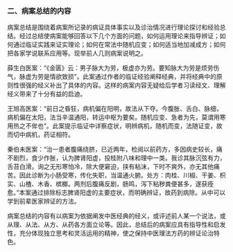 ### 二、病案总结的内容

病案总结是围绕着病案所记录的病证具体事实以及诊治情况进行理论探讨和经验总结。经过总结使病案能够回答以下几个方面的问题，如何运用理论来指导辨证；如何通过临证实践来证实理论；如何在常法中随机应变；如何适当地加减成方；如何把各家学说联系应用等。现举前人几则病案说明之。

薛生白医案：“《金匮》云：男子脉大为劳，极虚亦为劳。要知脉大为劳是烦劳伤气，脉虚为劳是情欲致损”。此案通过作者的临证经验阐释经典，并将经典中的原则性很强的经义补出了具体的内容。这样的病案内容无疑给后学者习读经文、理解经义带来了十分有益的启迪。

王旭高医案：“前日之昏狂，病机偏在阳明，故法从下夺。今腹胀、舌白、脉细，病机偏在太阳，法当辛温通阳，转运中枢为要矣。随机应变、急者为先，莫谓用寒用热之不侔也”。此案提示临证中详察症状，明辨病机，随机而变，法随证变，故而切中病机，药证相符。

秦伯未医案：“治一患者腹痛绕脐，已近两年，检阅以前药方，多因病史较长，痛不剧烈，食少作胀，认为脾肾阳虚，投桂附八味和理中一类。我诊其脉沉弦有力，舌苔白滑。询之无形寒怕冷，除大便窘迫，挟有粘沫，下时不爽外，亦无其他痛苦。因此诊断为小肠受寒，传化失职，当温通火腑。处方：肉桂、川椒、干姜、枳实、山楂、木香、槟榔。两剂后腹痛反剧，肠鸣，泻下粘秽粪便甚多，遂获痊愈。”本案通过排除标志脾肾阳虚的主要症状，而明确辨证，故药到病除。从中可以学到前辈医家辨证的方法。

病案总结的内容有以病案为依据阐发中医经典的经义，或评述前人某一个说法，或从理、从法、从方、从药各方面立论等。因此，总结后的病案应具有指导性和启发性，充分体现独立思考和灵活运用的精神，使之保持中医理法方药的辨证论治特色。

